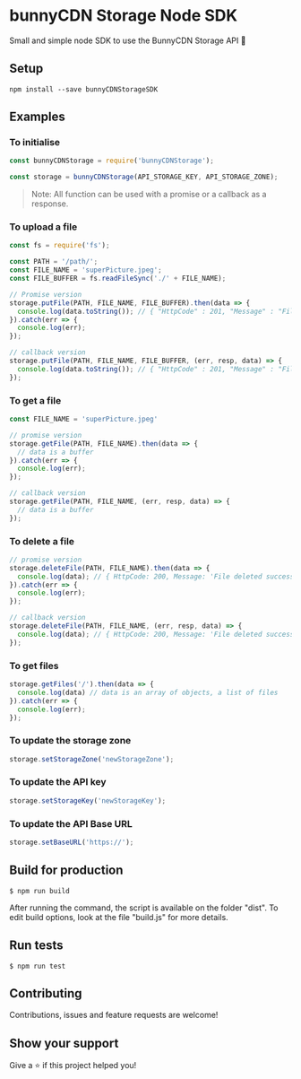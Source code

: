# bunnyCDN Storage Node SDK

Small and simple node SDK to use the BunnyCDN Storage API 🐰

## Setup

```
npm install --save bunnyCDNStorageSDK
```

## Examples

### To initialise

```javascript
const bunnyCDNStorage = require('bunnyCDNStorage');

const storage = bunnyCDNStorage(API_STORAGE_KEY, API_STORAGE_ZONE);
```

> Note: All function can be used with a promise or a callback as a response.

### To upload a file


```javascript
const fs = require('fs');

const PATH = '/path/';
const FILE_NAME = 'superPicture.jpeg';
const FILE_BUFFER = fs.readFileSync('./' + FILE_NAME);

// Promise version
storage.putFile(PATH, FILE_NAME, FILE_BUFFER).then(data => {
  console.log(data.toString()); // { "HttpCode" : 201, "Message" : "File uploaded." }
}).catch(err => {
  console.log(err);
});

// callback version
storage.putFile(PATH, FILE_NAME, FILE_BUFFER, (err, resp, data) => {
  console.log(data.toString()); // { "HttpCode" : 201, "Message" : "File uploaded." }
});
```

### To get a file

```javascript
const FILE_NAME = 'superPicture.jpeg'

// promise version
storage.getFile(PATH, FILE_NAME).then(data => {
  // data is a buffer
}).catch(err => {
  console.log(err);
});

// callback version
storage.getFile(PATH, FILE_NAME, (err, resp, data) => {
  // data is a buffer
});
```

### To delete a file
```javascript
// promise version
storage.deleteFile(PATH, FILE_NAME).then(data => {
  console.log(data); // { HttpCode: 200, Message: 'File deleted successfuly.' }
}).catch(err => {
  console.log(err);
});

// callback version
storage.deleteFile(PATH, FILE_NAME, (err, resp, data) => {
  console.log(data); // { HttpCode: 200, Message: 'File deleted successfuly.' }
});
```

### To get files

```javascript
storage.getFiles('/').then(data => {
  console.log(data) // data is an array of objects, a list of files
}).catch(err => {
  console.log(err);
});
```
### To update the storage zone

```js
storage.setStorageZone('newStorageZone');
```

### To update the API key

```js
storage.setStorageKey('newStorageKey');
```

### To update the API Base URL

```js
storage.setBaseURL('https://');
```

## Build for production

```
$ npm run build
```
After running the command, the script is available on the folder "dist".
To edit build options, look at the file "build.js" for more details.

## Run tests

```
$ npm run test
```

## Contributing

Contributions, issues and feature requests are welcome!

## Show your support

Give a ⭐️  if this project helped you!
